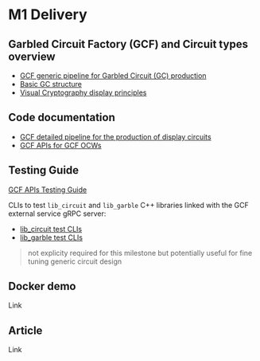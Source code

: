 # M1 Delivery

## Garbled Circuit Factory (GCF) and Circuit types overview
- [GCF generic pipeline for Garbled Circuit (GC) production](https://book.interstellar.gg/GCF.html)
- [Basic GC structure](https://book.interstellar.gg/GC.html)
- [Visual Cryptography display principles](https://book.interstellar.gg/VC-GC.html)
## Code documentation
- [GCF detailed pipeline for the production of display circuits](https://book.interstellar.gg/GCF_pipeline_detailed.html)
- [GCF APIs for GCF OCWs](https://book.interstellar.gg/GCF_API.html)
## Testing Guide
[GCF APIs Testing Guide](https://book.interstellar.gg/GCF_API_Test_Guide.html)

CLIs to test `lib_circuit` and `lib_garble` C++ libraries linked with the GCF external service gRPC server:
- [lib_circuit test CLIs](https://github.com/Interstellar-Network/lib_circuits/tree/initial/tests)
- [lib_garble test CLIs](https://github.com/Interstellar-Network/lib_garble/tree/initial/tests)
> not explicity required for this milestone but potentially useful for fine tuning generic circuit design

## Docker demo
Link
## Article
Link